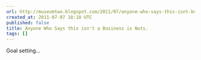 ```yaml
---
url: http://museumtwo.blogspot.com/2011/07/anyone-who-says-this-isnt-business-is.html
created_at: 2011-07-07 18:10 UTC
published: false
title: Anyone Who Says this isn't a Business is Nuts.
tags: []
---
```


Goal setting...
